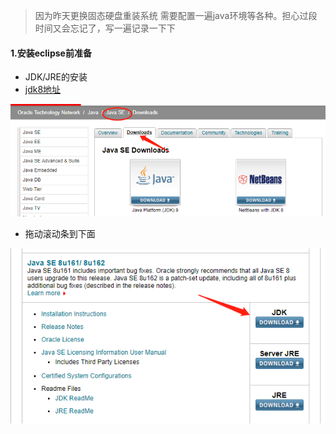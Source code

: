 >因为昨天更换固态硬盘重装系统 需要配置一遍java环境等各种。担心过段时间又会忘记了，写一遍记录一下下

#### 1.安装eclipse前准备

- JDK/JRE的安装
- [jdk8地址](http://www.oracle.com/technetwork/java/javase/downloads/index.html)

![](/assets/jdk_down.png)

- 拖动滚动条到下面

![](/assets/jdk8u.png)